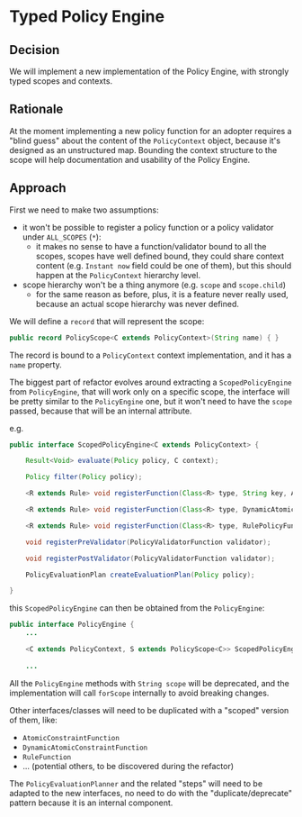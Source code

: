 # Typed Policy Engine

## Decision

We will implement a new implementation of the Policy Engine, with strongly typed scopes and contexts.

## Rationale

At the moment implementing a new policy function for an adopter requires a "blind guess" about the content of the `PolicyContext`
object, because it's designed as an unstructured map. 
Bounding the context structure to the scope will help documentation and usability of the Policy Engine. 

## Approach

First we need to make two assumptions:
- it won't be possible to register a policy function or a policy validator under `ALL_SCOPES` (`*`):
    - it makes no sense to have a function/validator bound to all the scopes, scopes have well defined bound, they could
      share context content (e.g. `Instant now` field could be one of them), but this should happen at the `PolicyContext`
      hierarchy level.
- scope hierarchy won't be a thing anymore (e.g. `scope` and `scope.child`)
  - for the same reason as before, plus, it is a feature never really used, because an actual scope hierarchy was never 
    defined.

We will define a `record` that will represent the scope:
```java
public record PolicyScope<C extends PolicyContext>(String name) { }
```
The record is bound to a `PolicyContext` context implementation, and it has a `name` property.

The biggest part of refactor evolves around extracting a `ScopedPolicyEngine` from `PolicyEngine`, that will work only on a specific
scope, the interface will be pretty similar to the `PolicyEngine` one, but it won't need to have the `scope` passed, because
that will be an internal attribute.

e.g.
```java
public interface ScopedPolicyEngine<C extends PolicyContext> {

    Result<Void> evaluate(Policy policy, C context);

    Policy filter(Policy policy);

    <R extends Rule> void registerFunction(Class<R> type, String key, AtomicConstraintRuleFunction<R, C> function);

    <R extends Rule> void registerFunction(Class<R> type, DynamicAtomicConstraintRuleFunction<R, C> function);

    <R extends Rule> void registerFunction(Class<R> type, RulePolicyFunction<R, C> function);

    void registerPreValidator(PolicyValidatorFunction validator);

    void registerPostValidator(PolicyValidatorFunction validator);

    PolicyEvaluationPlan createEvaluationPlan(Policy policy);

}
```

this `ScopedPolicyEngine` can then be obtained from the `PolicyEngine`:
```java
public interface PolicyEngine {
    ...

    <C extends PolicyContext, S extends PolicyScope<C>> ScopedPolicyEngine<C> forScope(S scope);
    
    ...
```

All the `PolicyEngine` methods with `String scope` will be deprecated, and the implementation will call `forScope` internally
to avoid breaking changes.

Other interfaces/classes will need to be duplicated with a "scoped" version of them, like: 
- `AtomicConstraintFunction`
- `DynamicAtomicConstraintFunction`
- `RuleFunction`
- ... (potential others, to be discovered during the refactor)

The `PolicyEvaluationPlanner` and the related "steps" will need to be adapted to the new interfaces, no need to do with
the "duplicate/deprecate" pattern because it is an internal component.
